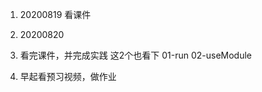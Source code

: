 
1. 20200819
  看课件

2. 20200820
  1. 看完课件，并完成实践
    这2个也看下
    01-run 
    02-useModule 
  2. 早起看预习视频，做作业